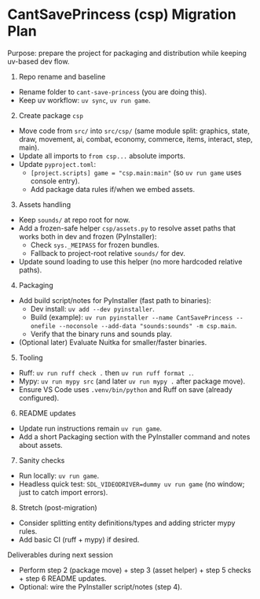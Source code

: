 CantSavePrincess (csp) Migration Plan
====================================

Purpose: prepare the project for packaging and distribution while keeping uv-based dev flow.

1) Repo rename and baseline
- Rename folder to `cant-save-princess` (you are doing this).
- Keep uv workflow: `uv sync`, `uv run game`.

2) Create package `csp`
- Move code from `src/` into `src/csp/` (same module split: graphics, state, draw, movement, ai, combat, economy, commerce, items, interact, step, main).
- Update all imports to `from csp...` absolute imports.
- Update `pyproject.toml`:
  - `[project.scripts] game = "csp.main:main"` (so `uv run game` uses console entry).
  - Add package data rules if/when we embed assets.

3) Assets handling
- Keep `sounds/` at repo root for now.
- Add a frozen-safe helper `csp/assets.py` to resolve asset paths that works both in dev and frozen (PyInstaller):
  - Check `sys._MEIPASS` for frozen bundles.
  - Fallback to project-root relative `sounds/` for dev.
- Update sound loading to use this helper (no more hardcoded relative paths).

4) Packaging
- Add build script/notes for PyInstaller (fast path to binaries):
  - Dev install: `uv add --dev pyinstaller`.
  - Build (example): `uv run pyinstaller --name CantSavePrincess --onefile --noconsole --add-data "sounds:sounds" -m csp.main`.
  - Verify that the binary runs and sounds play.
- (Optional later) Evaluate Nuitka for smaller/faster binaries.

5) Tooling
- Ruff: `uv run ruff check .` then `uv run ruff format .`.
- Mypy: `uv run mypy src` (and later `uv run mypy .` after package move).
- Ensure VS Code uses `.venv/bin/python` and Ruff on save (already configured).

6) README updates
- Update run instructions remain `uv run game`.
- Add a short Packaging section with the PyInstaller command and notes about assets.

7) Sanity checks
- Run locally: `uv run game`.
- Headless quick test: `SDL_VIDEODRIVER=dummy uv run game` (no window; just to catch import errors).

8) Stretch (post-migration)
- Consider splitting entity definitions/types and adding stricter mypy rules.
- Add basic CI (ruff + mypy) if desired.

Deliverables during next session
- Perform step 2 (package move) + step 3 (asset helper) + step 5 checks + step 6 README updates.
- Optional: wire the PyInstaller script/notes (step 4).

